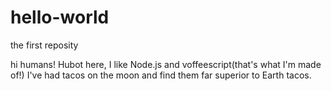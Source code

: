 # hello-world
the first reposity 

hi humans!
Hubot here, I like Node.js and voffeescript(that's what I'm made of!)
I've had tacos on the moon and find them far superior to Earth tacos.
